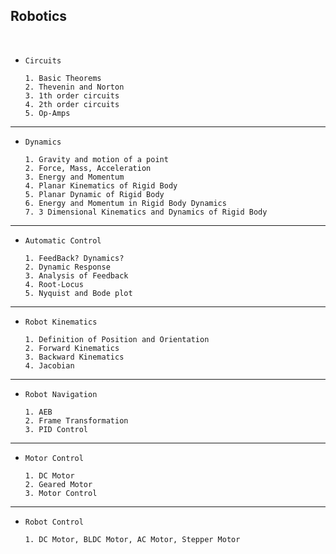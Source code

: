 ## Robotics

<br>

- `Circuits`

      1. Basic Theorems
      2. Thevenin and Norton
      3. 1th order circuits
      4. 2th order circuits
      5. Op-Amps

--- 

- `Dynamics`

      1. Gravity and motion of a point 
      2. Force, Mass, Acceleration 
      3. Energy and Momentum 
      4. Planar Kinematics of Rigid Body 
      5. Planar Dynamic of Rigid Body 
      6. Energy and Momentum in Rigid Body Dynamics 
      7. 3 Dimensional Kinematics and Dynamics of Rigid Body 

---

- `Automatic Control`

      1. FeedBack? Dynamics?
      2. Dynamic Response
      3. Analysis of Feedback
      4. Root-Locus
      5. Nyquist and Bode plot

---

- `Robot Kinematics`

      1. Definition of Position and Orientation 
      2. Forward Kinematics
      3. Backward Kinematics
      4. Jacobian

---

- `Robot Navigation`

      1. AEB
      2. Frame Transformation
      3. PID Control

---

- `Motor Control`

      1. DC Motor
      2. Geared Motor
      3. Motor Control

---

- `Robot Control`
  
      1. DC Motor, BLDC Motor, AC Motor, Stepper Motor 

